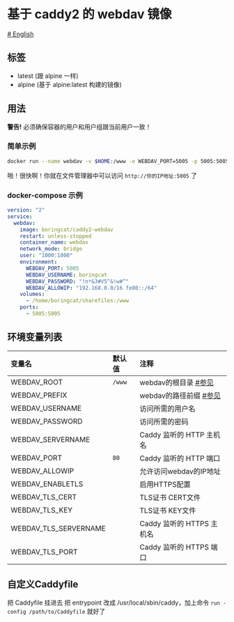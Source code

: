 # 基于 caddy2 的 webdav 镜像

[\# English](README_en_US.md)

## 标签
- latest (跟 alpine 一样)
- alpine (基于 alpine:latest 构建的镜像)

## 用法
**警告!** 必须确保容器的用户和用户组跟当前用户一致！  
### 简单示例
```sh
docker run --name webdav -v $HOME:/www -e WEBDAV_PORT=5005 -p 5005:5005 --user `id -u`:`id -g` -d boringcat/caddy2-webdav
```
啪！很快啊！你就在文件管理器中可以访问 `http://你的IP地址:5005` 了

### docker-compose 示例
```yml
version: "2"
service:
  webdav:
    image: boringcat/caddy2-webdav
    restart: unless-stopped
    container_name: webdav
    network_mode: bridge
    user: "1000:1000"
    environment:
      WEBDAV_PORT: 5005
      WEBDAV_USERNAME: boringcat
      WEBDAV_PASSWORD: "!n*&3#V5^&!w#^"
      WEBDAV_ALLOWIP: "192.168.0.0/16 fe80::/64"
    volumes:
      - /home/boringcat/sharefiles:/www
    ports:
      - 5005:5005
```

## 环境变量列表
|变量名|默认值|注释|
|:--|:--|:--|
|WEBDAV_ROOT| `/www` | webdav的根目录 [#参见][1] |
|WEBDAV_PREFIX| | webdav的路径前缀 [#参见][1] |
|WEBDAV_USERNAME| | 访问所需的用户名 |
|WEBDAV_PASSWORD| | 访问所需的密码 |
|WEBDAV_SERVERNAME| | Caddy 监听的 HTTP 主机名 |
|WEBDAV_PORT| `80` | Caddy 监听的 HTTP 端口 |
|WEBDAV_ALLOWIP| | 允许访问webdav的IP地址 |
|WEBDAV_ENABLETLS| | 启用HTTPS配置 |
|WEBDAV_TLS_CERT| | TLS证书 CERT文件 |
|WEBDAV_TLS_KEY| | TLS证书 KEY文件 |
|WEBDAV_TLS_SERVERNAME| | Caddy 监听的 HTTPS 主机名 |
|WEBDAV_TLS_PORT| | Caddy 监听的 HTTPS 端口 |

## 自定义Caddyfile
把 Caddyfile 挂进去
把 entrypoint 改成 /usr/local/sbin/caddy，加上命令 `run -config /path/to/Caddyfile` 就好了



[1]: https://github.com/mholt/caddy-webdav